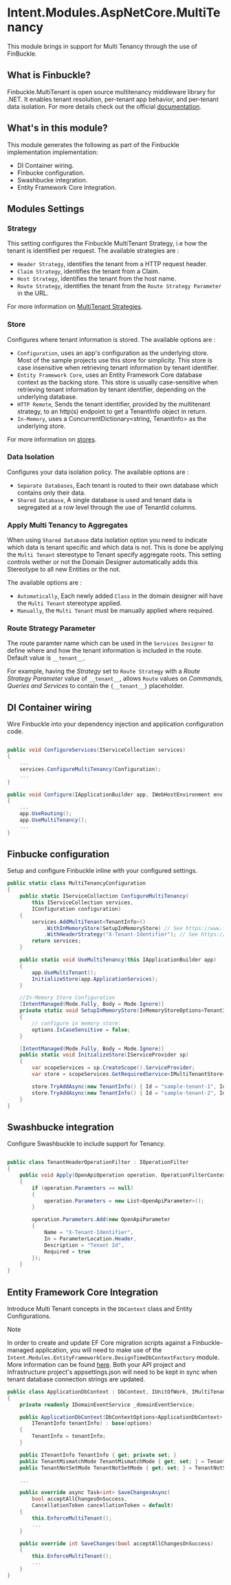 ﻿# Intent.Modules.AspNetCore.MultiTenancy

This module brings in support for Multi Tenancy through the use of FinBuckle.

## What is Finbuckle?

Finbuckle.MultiTenant is open source multitenancy middleware library for .NET. It enables tenant resolution, per-tenant app behavior, and per-tenant data isolation.
For more details check out the official [documentation](https://www.finbuckle.com/multitenant).

## What's in this module?

This module generates the following as part of the Finbuckle implementation implementation:

* DI Container wiring.
* Finbucke configuration.
* Swashbucke integration.
* Entity Framework Core Integration.

## Modules Settings

### Strategy

This setting configures the Finbuckle MultiTenant Strategy, i.e how the tenant is identified per request.
The available strategies are :

* `Header Strategy`, identifies the tenant from a HTTP request header.
* `Claim Strategy`, identifies the tenant from a Claim.
* `Host Strategy`, identifies the tenant from the host name.
* `Route Strategy`, identifies the tenant from the `Route Strategy Parameter` in the URL.

For more information on [MultiTenant Strategies](https://www.finbuckle.com/MultiTenant/Docs/v6.12.0/Strategies).

### Store

Configures where tenant information is stored.
The available options are :

* `Configuration`, uses an app's configuration as the underlying store. Most of the sample projects use this store for simplicity. This store is case insensitive when retrieving tenant information by tenant identifier.
* `Entity Framework Core`, uses an Entity Framework Core database context as the backing store. This store is usually case-sensitive when retrieving tenant information by tenant identifier, depending on the underlying database.
* `HTTP Remote`, Sends the tenant identifier, provided by the multitenant strategy, to an http(s) endpoint to get a TenantInfo object in return.
* `In-Memory`, uses a ConcurrentDictionary<string, TenantInfo> as the underlying store.

For more information on [stores](https://www.finbuckle.com/MultiTenant/Docs/v6.12.0/Stores).

### Data Isolation

Configures your data isolation policy.
The available options are :

* `Separate Databases`, Each tenant is routed to their own database which contains only their data.
* `Shared Database`, A single database is used and tenant data is segregated at a row level through the use of TenantId columns.

### Apply Multi Tenancy to Aggregates

When using `Shared Database` data isolation option you need to indicate which data is tenant specific and which data is not. This is done be applying the `Multi Tenant` stereotype to Tenant specify aggregate roots. This setting controls wether or not the Domain Designer automatically adds this Stereotype to all new Entities or the not.

The available options are :

* `Automatically`, Each newly added `Class` in the domain designer will have the `Multi Tenant` stereotype applied.
* `Manually`, the `Multi Tenant` must be manually applied where required.

### Route Strategy Parameter

The route paramter name which can be used in the `Services Designer` to define where and how the tenant information is included in the route. Default value is `__tenant__`.

For example, having the _Strategy_ set to `Route Strategy` with a _Route Strategy Parameter_ value of `__tenant__`, allows `Route` values on _Commands, Queries and Services_ to contain the `{__tenant__}` placeholder.

## DI Container wiring

Wire Finbuckle into your dependency injection and application configuration code.

```csharp

public void ConfigureServices(IServiceCollection services)
{
    ...
    services.ConfigureMultiTenancy(Configuration);
    ...
}

public void Configure(IApplicationBuilder app, IWebHostEnvironment env)
{
    ...
    app.UseRouting();
    app.UseMultiTenancy();
    ...
}

```

## Finbucke configuration

Setup and configure Finbuckle inline with your configured settings.


```csharp
public static class MultiTenancyConfiguration
{
    public static IServiceCollection ConfigureMultiTenancy(
        this IServiceCollection services,
        IConfiguration configuration)
    {
        services.AddMultiTenant<TenantInfo>()
            .WithInMemoryStore(SetupInMemoryStore) // See https://www.finbuckle.com/MultiTenant/Docs/v6.12.0/Stores#in-memory-store
            .WithHeaderStrategy("X-Tenant-Identifier"); // See https://www.finbuckle.com/MultiTenant/Docs/v6.12.0/Strategies#header-strategy
        return services;
    }

    public static void UseMultiTenancy(this IApplicationBuilder app)
    {
        app.UseMultiTenant();
        InitializeStore(app.ApplicationServices);
    }

    //In-Memory Store Configuration
    [IntentManaged(Mode.Fully, Body = Mode.Ignore)]
    private static void SetupInMemoryStore(InMemoryStoreOptions<TenantInfo> options)
    {
        // configure in memory store:
        options.IsCaseSensitive = false;
    }

    [IntentManaged(Mode.Fully, Body = Mode.Ignore)]
    public static void InitializeStore(IServiceProvider sp)
    {
        var scopeServices = sp.CreateScope().ServiceProvider;
        var store = scopeServices.GetRequiredService<IMultiTenantStore<TenantInfo>>();

        store.TryAddAsync(new TenantInfo() { Id = "sample-tenant-1", Identifier = "tenant1", Name = "Tenant 1", ConnectionString = "Tenant1Connection" }).Wait();
        store.TryAddAsync(new TenantInfo() { Id = "sample-tenant-2", Identifier = "tenant2", Name = "Tenant 2", ConnectionString = "Tenant2Connection" }).Wait();
    }
}

```

## Swashbucke integration

Configure Swashbuckle to include support for Tenancy.

```csharp

public class TenantHeaderOperationFilter : IOperationFilter
{
    public void Apply(OpenApiOperation operation, OperationFilterContext context)
    {
        if (operation.Parameters == null)
        {
            operation.Parameters = new List<OpenApiParameter>();
        }

        operation.Parameters.Add(new OpenApiParameter
        {
            Name = "X-Tenant-Identifier",
            In = ParameterLocation.Header,
            Description = "Tenant Id",
            Required = true
        });
    }
}

```

## Entity Framework Core Integration

Introduce Multi Tenant concepts in the `DbContext` class and Entity Configurations.

> [!NOTE]
> In order to create and update EF Core migration scripts against a Finbuckle-managed application, you will need to make use of the `Intent.Modules.EntityFrameworkCore.DesignTimeDbContextFactory` module. More information can be found [here](https://github.com/IntentArchitect/Intent.Modules.NET/blob/master/Modules/Intent.Modules.EntityFrameworkCore.DesignTimeDbContextFactory/README.md).
> Both your API project and Infrastructure project's appsettings.json will need to be kept in sync when tenant database connection strings are updated.

```csharp
public class ApplicationDbContext : DbContext, IUnitOfWork, IMultiTenantDbContext
{
    private readonly IDomainEventService _domainEventService;

    public ApplicationDbContext(DbContextOptions<ApplicationDbContext> options,
        ITenantInfo tenantInfo) : base(options)
    {
        TenantInfo = tenantInfo;
    }

    public ITenantInfo TenantInfo { get; private set; }
    public TenantMismatchMode TenantMismatchMode { get; set; } = TenantMismatchMode.Throw;
    public TenantNotSetMode TenantNotSetMode { get; set; } = TenantNotSetMode.Throw;

    ...

    public override async Task<int> SaveChangesAsync(
        bool acceptAllChangesOnSuccess,
        CancellationToken cancellationToken = default)
    {
        this.EnforceMultiTenant();
        ...
    }

    public override int SaveChanges(bool acceptAllChangesOnSuccess)
    {
        this.EnforceMultiTenant();
        ...
    }
}


```
